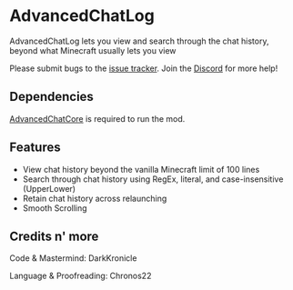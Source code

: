 # AdvancedChatLog

AdvancedChatLog lets you view and search through the chat history, beyond what Minecraft usually lets you view

Please submit bugs to the [issue tracker](https://github.com/DarkKronicle/AdvancedChatFilters/issues). Join the [Discord](https://discord.gg/WnaE3uZxDA) for more help!

## Dependencies

[AdvancedChatCore](https://github.com/DarkKronicle/AdvancedChatCore) is required to run the mod.

## Features

- View chat history beyond the vanilla Minecraft limit of 100 lines
- Search through chat history using RegEx, literal, and case-insensitive (UpperLower)
- Retain chat history across relaunching
- Smooth Scrolling

## Credits n' more

Code & Mastermind: DarkKronicle

Language & Proofreading: Chronos22